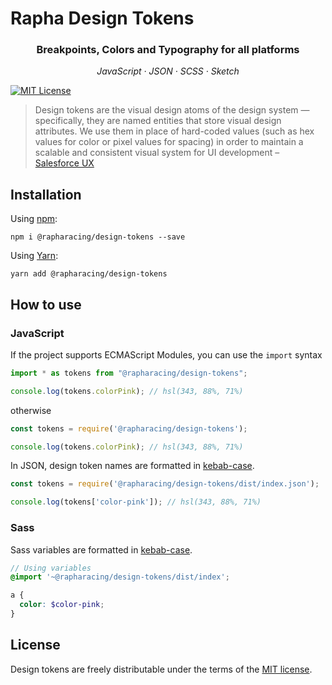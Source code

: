# Rapha Design Tokens

<h3 align="center">Breakpoints, Colors and Typography for all platforms</h3>

<p align="center"><em>JavaScript · JSON · SCSS · Sketch</em></p>

[![MIT License][license-image]][license-url]

> Design tokens are the visual design atoms of the design system — specifically, they are named entities that store visual design attributes. We use them in place of hard-coded values (such as hex values for color or pixel values for spacing) in order to maintain a scalable and consistent visual system for UI development – [Salesforce UX](https://www.lightningdesignsystem.com/design-tokens/)

## Installation

Using [npm](https://www.npmjs.com/):

```console
npm i @rapharacing/design-tokens --save
```

Using [Yarn](https://yarnpkg.com/):

```console
yarn add @rapharacing/design-tokens
```

## How to use

### JavaScript

If the project supports ECMAScript Modules, you can use the `import` syntax

```js
import * as tokens from "@rapharacing/design-tokens";

console.log(tokens.colorPink); // hsl(343, 88%, 71%)
```

otherwise

```js
const tokens = require('@rapharacing/design-tokens');

console.log(tokens.colorPink); // hsl(343, 88%, 71%)
```

In JSON, design token names are formatted in [kebab-case](http://wiki.c2.com/?KebabCase).

```js
const tokens = require('@rapharacing/design-tokens/dist/index.json');

console.log(tokens['color-pink']); // hsl(343, 88%, 71%)
```

### Sass

Sass variables are formatted in [kebab-case](http://wiki.c2.com/?KebabCase).

```scss
// Using variables
@import '~@rapharacing/design-tokens/dist/index';

a {
  color: $color-pink;
}
```

## License

Design tokens are freely distributable under the terms of the [MIT license](https://github.com/rapharacing/design-tokens/blob/develop/Licence).

[license-image]: http://img.shields.io/badge/license-MIT-blue.svg?style=flat
[license-url]: https://github.com/moment/moment/blob/develop/LICENSE